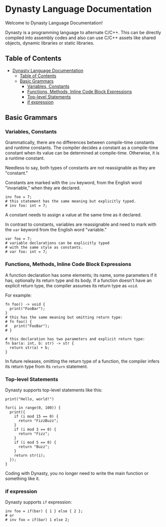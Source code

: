 # Dynasty Language Documentation

Welcome to Dynasty Language Documentation!

Dynasty is a programming language to alternate C/C++.
This can be directly compiled into assembly codes and also can use C/C++ assets like shared objects, dynamic libraries or static libraries. 

## Table of Contents
- [Dynasty Language Documentation](#dynasty-language-documentation)
  - [Table of Contents](#table-of-contents)
  - [Basic Grammars](#basic-grammars)
    - [Variables, Constants](#variables-constants)
    - [Functions, Methods, Inline Code Block Expressions](#functions-methods-inline-code-block-expressions)
    - [Top-level Statements](#top-level-statements)
    - [if expression](#if-expression)

## Basic Grammars

### Variables, Constants
Grammatically, there are no differences between compile-time constants and runtime constants.
The compiler decides a constant as a compile-time constant when its value can be determined at compile-time.
Otherwise, it is a runtime constant.

Needless to say, both types of constants are not reassignable as they are "constant."

Constants are marked with the `inv` keyword, from the English word "invariable," when they are declared.

```dn
inv foo = 7;
# this statement has the same meaning but explicitly typed.
# inv foo: int = 7;
```

A constant needs to assign a value at the same time as it declared.

In contrast to constants, variables are reassignable and need to mark with the `var` keyword from the English word "variable."

```dn
var foo = 7;
# variable declarations can be explicitly typed
# with the same style as constants.
# var foo: int = 7;
```

### Functions, Methods, Inline Code Block Expressions
A function declaration has some elements; its name, some parameters if it has, optionally its return type and its body.
If a function doesn't have an explicit return type, the compiler assumes its return type as `void`.

For example:

```dn
fn foo() -> void {
  print("FooBar");
}
# this has the same meaning but omitting return type:
# fn foo() {
#   print("FooBar");
# }

# this declaration has two parameters and explicit return type: 
fn bar(a: int, b: str) -> str {
  return str(a) + b;
}
```

In future releases, omitting the return type of a function, the compiler infers its return type from its `return` statement.


### Top-level Statements
Dynasty supports top-level statements like this:

```dn
print("Hello, world!")
```

```dn
for(i in range(0, 100)) {
  print({
    if (i mod 15 == 0) {
      return "FizzBuzz";
    }
    if (i mod 3 == 0) {
      return "Fizz";
    }
    if (i mod 5 == 0) {
      return "Buzz";
    }
    return str(i);
  });
}
```

Coding with Dynasty, you no longer need to write the main function or something like it.

### if expression
Dynasty supports `if` expression:

```dn
inv foo = if(bar) { 1 } else { 2 };
# or
# inv foo = if(bar) 1 else 2;
```
